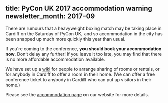 title: PyCon UK 2017 accommodation warning
newsletter_month: 2017-09
---
There are rumours that a heavyweight boxing match may be taking place in Cardiff on the Saturday of PyCon UK,
and so accommodation in the city has been snapped up much more quickly this year than usual.

If you're coming to the conference, **you should book your accommodation now**.
Don’t delay any further!
If you leave it too late, you may find that there is no more affordable accommodation available.

We have set up a [wiki](http://pyconukaccommodation.wikia.com/wiki/PyConUKAccommodation_Wiki)
for people to arrange sharing of rooms or rentals,
or for anybody in Cardiff to offer a room in their home.
(We can offer a free conference ticket to anybody in Cardiff who can put up visitors in their home.)

Please see the [accommodation page](http://2017.pyconuk.org/accommodation/) on our website for more details.
